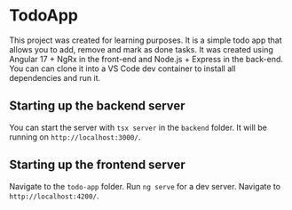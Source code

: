 # TodoApp

This project was created for learning purposes. It is a simple todo app that allows you to add, remove and mark as done tasks. It was created using Angular 17 + NgRx in the front-end and Node.js + Express in the back-end.
You can can clone it into a VS Code dev container to install all dependencies and run it.

## Starting up the backend server

You can start the server with `tsx server` in the `backend` folder. It will be running on `http://localhost:3000/`.

## Starting up the frontend server

Navigate to the `todo-app` folder.
Run `ng serve` for a dev server. Navigate to `http://localhost:4200/`.
